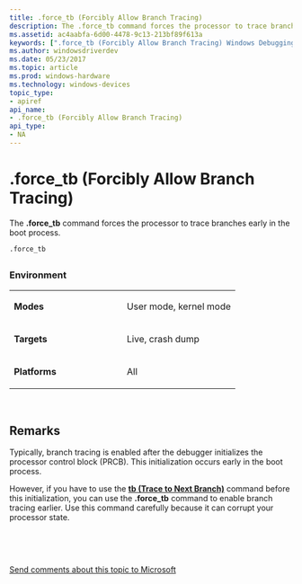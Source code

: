 ```yaml
---
title: .force_tb (Forcibly Allow Branch Tracing)
description: The .force_tb command forces the processor to trace branches early in the boot process.
ms.assetid: ac4aabfa-6d00-4478-9c13-213bf89f613a
keywords: [".force_tb (Forcibly Allow Branch Tracing) Windows Debugging"]
ms.author: windowsdriverdev
ms.date: 05/23/2017
ms.topic: article
ms.prod: windows-hardware
ms.technology: windows-devices
topic_type:
- apiref
api_name:
- .force_tb (Forcibly Allow Branch Tracing)
api_type:
- NA
---
```


# .force\_tb (Forcibly Allow Branch Tracing)


The **.force\_tb** command forces the processor to trace branches early in the boot process.

```
.force_tb 
```

## <span id="ddk_meta_forcibly_allow_branch_tracing_dbg"></span><span id="DDK_META_FORCIBLY_ALLOW_BRANCH_TRACING_DBG"></span>


### <span id="Environment"></span><span id="environment"></span><span id="ENVIRONMENT"></span>Environment

<table>
<colgroup>
<col width="50%" />
<col width="50%" />
</colgroup>
<tbody>
<tr class="odd">
<td align="left"><p><strong>Modes</strong></p></td>
<td align="left"><p>User mode, kernel mode</p></td>
</tr>
<tr class="even">
<td align="left"><p><strong>Targets</strong></p></td>
<td align="left"><p>Live, crash dump</p></td>
</tr>
<tr class="odd">
<td align="left"><p><strong>Platforms</strong></p></td>
<td align="left"><p>All</p></td>
</tr>
</tbody>
</table>

 

Remarks
-------

Typically, branch tracing is enabled after the debugger initializes the processor control block (PRCB). This initialization occurs early in the boot process.

However, if you have to use the [**tb (Trace to Next Branch)**](tb--trace-to-next-branch-.md) command before this initialization, you can use the **.force\_tb** command to enable branch tracing earlier. Use this command carefully because it can corrupt your processor state.

 

 

[Send comments about this topic to Microsoft](mailto:wsddocfb@microsoft.com?subject=Documentation%20feedback%20[debugger\debugger]:%20.force_tb%20%28Forcibly%20Allow%20Branch%20Tracing%29%20%20RELEASE:%20%285/15/2017%29&body=%0A%0APRIVACY%20STATEMENT%0A%0AWe%20use%20your%20feedback%20to%20improve%20the%20documentation.%20We%20don't%20use%20your%20email%20address%20for%20any%20other%20purpose,%20and%20we'll%20remove%20your%20email%20address%20from%20our%20system%20after%20the%20issue%20that%20you're%20reporting%20is%20fixed.%20While%20we're%20working%20to%20fix%20this%20issue,%20we%20might%20send%20you%20an%20email%20message%20to%20ask%20for%20more%20info.%20Later,%20we%20might%20also%20send%20you%20an%20email%20message%20to%20let%20you%20know%20that%20we've%20addressed%20your%20feedback.%0A%0AFor%20more%20info%20about%20Microsoft's%20privacy%20policy,%20see%20http://privacy.microsoft.com/default.aspx. "Send comments about this topic to Microsoft")




